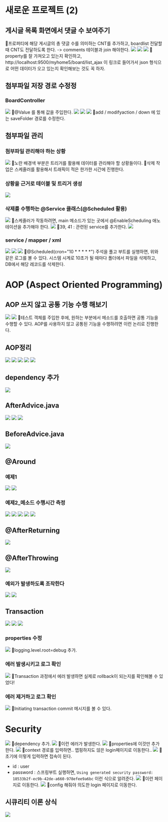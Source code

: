 # 새로운 프로젝트 (2)
## 게시글 목록 화면에서 댓글 수 보여주기
📌프로퍼티에 해당 게시글의 총 댓글 수를 의미하는 CNT를 추가하고, boardlist 전달할 때 CNT도 전달하도록 한다. -> comments 테이블과 join 해야한다.
![](../image/Pasted%20image%2020240424173711.png)
![](../image/Pasted%20image%2020240425090842.png)
![](../image/Pasted%20image%2020240425091249.png)
📌property를 잘 가져오고 있는지 확인하고, http://localhost:9500/myhome5/board/list_ajax 이 링크로 들어가서 json 형식으로 어떤 데이터가 오고 있는지 확인해보는 것도 꼭 하자.



## 첨부파일 저장 경로 수정정
### BoardController
![](../image/Pasted%20image%2020240425094016.png)
📌@Value 를 통해 값을 주입한다.
![](../image/Pasted%20image%2020240425094251.png)
![](../image/Pasted%20image%2020240425094706.png)
![](../image/Pasted%20image%2020240425094648.png)
📌add / modifyaction / down 에 있는 saveFolder 경로를 수정한다.



## 첨부파일 관리
### 첨부파일 관리해야 하는 상황
![](../image/Pasted%20image%2020240425100817.png)
📌노란 배경색 부분은 트리거를 활용해 데이터를 관리해야 할 상황들이다. 
📌삭제 작업은 스케줄러를 활용해서 트래픽이 적은 한가한 시간에 진행한다.


### 상황을 근거로 테이블 및 트리거 생성
![](../image/Pasted%20image%2020240425102436.png)


### 삭제를 수행하는 @Service 클래스(@Scheduled 활용)
![](../image/Pasted%20image%2020240425110111.png)
📌스케줄러가 작동하려면, main 메소드가 있는 곳에서 @EnableScheduling 애노테이션을 추가해야 한다.
![](../image/Pasted%20image%2020240425110410.png)
📌39, 41 : 관련된 service를 추가한다.
![](../image/Pasted%20image%2020240425111334.png)


### service / mapper / xml
![](../image/Pasted%20image%2020240425112309.png)
![](../image/Pasted%20image%2020240425112725.png)
![](../image/Pasted%20image%2020240425113344.png)
📌@Scheduled(cron="10 * * * * \*") 주석을 풀고 부트를 실행하면, 위와 같은 로그를 볼 수 있다. 시스템 시계로 10초가 될 때마다 폴더에서 파일을 삭제하고, DB에서 해당 레코드를 삭제한다.



# AOP (Aspect Oriented Programming)
## AOP 쓰지 않고 공통 기능 수행 해보기
![](../image/Pasted%20image%2020240425114814.png)
![](../image/Pasted%20image%2020240425121240.png)
📌테스트 객체를 주입한 후에, 원하는 부분에서 메소드를 호출하면 공통 기능을 수행할 수 있다. AOP를 사용하지 않고 공통된 기능을 수행하려면 이런 논리로 진행한다.


## AOP정리
![](../image/Pasted%20image%2020240425123259.png)
![](../image/Pasted%20image%2020240425124452.png)
![](../image/Pasted%20image%2020240425140553.png)
![](../image/Pasted%20image%2020240425141309.png)
![](../image/Pasted%20image%2020240425142133.png)


## dependency 추가
![](../image/Pasted%20image%2020240425142700.png)


## AfterAdvice.java
![](../image/Pasted%20image%2020240425142752.png)
![](../image/Pasted%20image%2020240425143624.png)
![](../image/Pasted%20image%2020240425144435.png)



## BeforeAdvice.java
![](../image/Pasted%20image%2020240425150352.png)



## @Around
### 예제1
![](../image/Pasted%20image%2020240425151918.png)
![](../image/Pasted%20image%2020240425151950.png)

### 예제2_메소드 수행시간 측정
![](../image/Pasted%20image%2020240425152340.png)
![](../image/Pasted%20image%2020240425153123.png)
![](../image/Pasted%20image%2020240425153848.png)
![](../image/Pasted%20image%2020240425155031.png)
![](../image/Pasted%20image%2020240425154938.png)



## @AfterReturning
![](../image/Pasted%20image%2020240425160911.png)



## @AfterThrowing
![](../image/Pasted%20image%2020240425161914.png)
### 예외가 발생하도록 조작한다
![](../image/Pasted%20image%2020240425162607.png)
![](../image/Pasted%20image%2020240425163341.png)



## Transaction
![](../image/Pasted%20image%2020240425163918.png)
![](../image/Pasted%20image%2020240425163934.png)
![](../image/Pasted%20image%2020240425164157.png)

### properties 수정
![](../image/Pasted%20image%2020240425164211.png)
📌logging.level.root=debug 추가.

### 에러 발생시키고 로그 확인
![](../image/Pasted%20image%2020240425164401.png)
📌Transaction 과정에서 에러 발생하면 실제로 rollback이 되는지를 확인해볼 수 있었다!


### 에러 제거하고 로그 확인
![](../image/Pasted%20image%2020240425165239.png)
📌Initiating transaction commit 메시지를 볼 수 있다.



# Security
![](../image/Pasted%20image%2020240425171208.png)
📌dependency 추가.
![](../image/Pasted%20image%2020240425171402.png)
📌이런 에러가 발생한다.
![](../image/Pasted%20image%2020240425171436.png)
📌properties에 이것만 추가한다.
![](../image/Pasted%20image%2020240425171634.png)
📌context 경로를 입력하면.. 맵핑하지도 않은 login페이지로 이동한다..
![](../image/Pasted%20image%2020240425171913.png)
📌초기에 이렇게 입력하면 접속이 된다.
- id : user 
- password : 스프링부트 실행하면, `Using generated security password: 18533b2f-ec9b-42de-a660-978efee9a6bc` 이런 식으로 알려준다. 
![](../image/Pasted%20image%2020240425171944.png)
📌이런 페이지로 이동한다.
![](../image/Pasted%20image%2020240425171958.png)
📌config 해줘야 의도한 login 페이지로 이동한다.


## 시큐리티 이론 상식
![](../image/Pasted%20image%2020240425172526.png)
